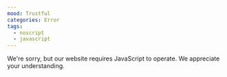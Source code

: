 ```yaml
---
mood: Trustful
categories: Error
tags:
  - noscript
  - javascript
---
```

We're sorry, but our website requires JavaScript to operate. We appreciate your understanding.